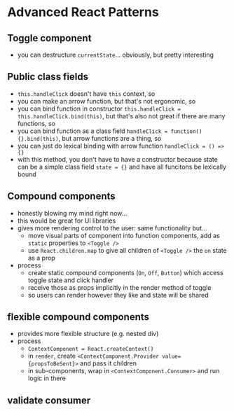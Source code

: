 # Advanced React Patterns

## Toggle component

- you can destructure `currentState`... obviously, but pretty interesting

## Public class fields

- `this.handleClick` doesn't have `this` context, so
- you can make an arrow function, but that's not ergonomic, so
- you can bind function in constructor `this.handleClick = this.handleClick.bind(this)`, but that's also not great if there are many functions, so
- you can bind function as a class field `handleClick = function() {}.bind(this)`, but arrow functions are a thing, so
- you can just do lexical binding with arrow function `handleClick = () => {}`
- with this method, you don't have to have a constructor because state can be a simple class field `state = {}` and have all funcitons be lexically bound

## Compound components

- honestly blowing my mind right now...
- this would be great for UI libraries
- gives more rendering control to the user: same functionality but...
  - move visual parts of component into function components, add as `static` properties to `<Toggle />`
  - use `React.children.map` to give all children of `<Toggle />` the `on` state as a prop
- process
  - create static compound components (`On`, `Off`, `Button`) which access toggle state and click handler
  - receive those as props implicitly in the render method of toggle
  - so users can render however they like and state will be shared

## flexible compound components

- provides more flexible structure (e.g. nested div)
- process
  - `ContextComponent = React.createContext()`
  - in `render`, create `<ContextComponent.Provider value={propsToBeSent}>` and pass it children
  - in sub-components, wrap in `<ContextComponent.Consumer>` and run logic in there

## validate consumer

